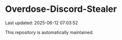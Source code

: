 # Overdose-Discord-Stealer

Last updated: 2025-06-12 07:03:52

This repository is automatically maintained.
